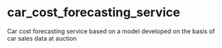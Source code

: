 # car_cost_forecasting_service
Car cost forecasting service based on a model developed on the basis of car sales data at auction
